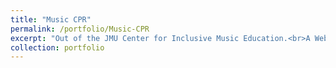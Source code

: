 ```yaml
---
title: "Music CPR"
permalink: /portfolio/Music-CPR
excerpt: "Out of the JMU Center for Inclusive Music Education.<br>A Web Based LMS for middle and high school band and orchestra.<br>Collaborator"
collection: portfolio
---
```



